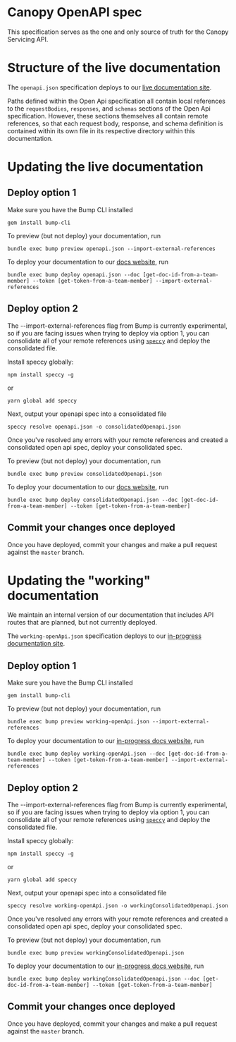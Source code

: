 # Canopy OpenAPI spec

 This specification serves as the one and only source of truth for the Canopy Servicing API.

# Structure of the live documentation

The `openapi.json` specification deploys to our [live documentation site](docs.canopyservicing.com).

Paths defined within the Open Api specification all contain local references to the `requestBodies`, `responses`, and `schemas` sections of the Open Api specification. However, these sections themselves all contain remote references, so that each request body, response, and schema definition is contained within its own file in its respective directory within this documentation.

# Updating the live documentation

## Deploy option 1

Make sure you have the Bump CLI installed

```
gem install bump-cli
```
To preview (but not deploy) your documentation, run
```
bundle exec bump preview openapi.json --import-external-references
```
To deploy your documentation to our [docs website](docs.canopyservicing.com), run
```
bundle exec bump deploy openapi.json --doc [get-doc-id-from-a-team-member] --token [get-token-from-a-team-member] --import-external-references
```
## Deploy option 2
The --import-external-references flag from Bump is currently experimental, so if you are facing issues when trying to deploy via option 1, you can consolidate all of your remote references using [`speccy`](https://github.com/wework/speccy) and deploy the consolidated file.

Install speccy globally:
```
npm install speccy -g
```
or
```
yarn global add speccy
```
Next, output your openapi spec into a consolidated file
```
speccy resolve openapi.json -o consolidatedOpenapi.json
```
Once you've resolved any errors with your remote references and created a consolidated open api spec, deploy your consolidated spec.

To preview (but not deploy) your documentation, run
```
bundle exec bump preview consolidatedOpenapi.json
```
To deploy your documentation to our [docs website](docs.canopyservicing.com), run
```
bundle exec bump deploy consolidatedOpenapi.json --doc [get-doc-id-from-a-team-member] --token [get-token-from-a-team-member]
```
## Commit your changes once deployed
Once you have deployed, commit your changes and make a pull request against the `master` branch.

# Updating the "working" documentation
We maintain an internal version of our documentation that includes API routes that are planned, but not currently deployed.

The `working-openApi.json` specification deploys to our [in-progress documentation site](https://bump.sh/doc/canopy-in-progress-documentation).
## Deploy option 1
Make sure you have the Bump CLI installed
```
gem install bump-cli
```
To preview (but not deploy) your documentation, run
```
bundle exec bump preview working-openApi.json --import-external-references
```
To deploy your documentation to our [in-progress docs website](https://bump.sh/doc/canopy-in-progress-documentation), run
```
bundle exec bump deploy working-openApi.json --doc [get-doc-id-from-a-team-member] --token [get-token-from-a-team-member] --import-external-references
```
## Deploy option 2
The --import-external-references flag from Bump is currently experimental, so if you are facing issues when trying to deploy via option 1, you can consolidate all of your remote references using [`speccy`](https://github.com/wework/speccy) and deploy the consolidated file.

Install speccy globally:
```
npm install speccy -g
```
or
```
yarn global add speccy
```
Next, output your openapi spec into a consolidated file
```
speccy resolve working-openApi.json -o workingConsolidatedOpenapi.json
```
Once you've resolved any errors with your remote references and created a consolidated open api spec, deploy your consolidated spec.

To preview (but not deploy) your documentation, run
```
bundle exec bump preview workingConsolidatedOpenapi.json
```
To deploy your documentation to our [in-progress docs website](https://bump.sh/doc/canopy-in-progress-documentation), run
```
bundle exec bump deploy workingConsolidatedOpenapi.json --doc [get-doc-id-from-a-team-member] --token [get-token-from-a-team-member]
```
## Commit your changes once deployed
Once you have deployed, commit your changes and make a pull request against the `master` branch.